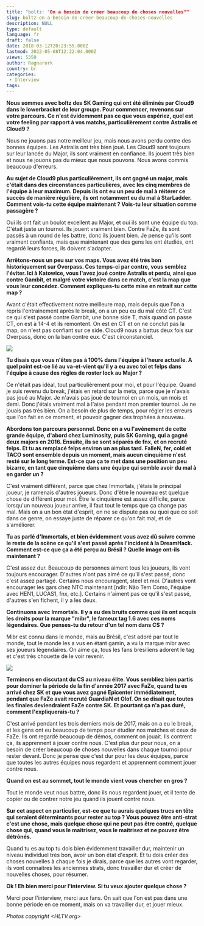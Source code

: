 ```yaml
---
title: "boltz: "On a besoin de créer beaucoup de choses nouvelles""
slug: boltz-on-a-besoin-de-creer-beaucoup-de-choses-nouvelles
description: NULL
type: default
language: fr
draft: false
date: 2018-03-12T20:23:55.000Z
lastmod: 2022-05-08T12:22:04.000Z
views: 5350
author: Ragnarork
country: br
categories:
 - Interview
tags:
---
```

**Nous sommes avec boltz des SK Gaming qui ont été éliminés par Cloud9 dans le lowerbracket de leur groupe. Pour commencer, revenons sur votre parcours. Ce n'est évidemment pas ce que vous espériez, quel est votre feeling par rapport à vos matchs, particulièrement contre Astralis et Cloud9 ?**  
  
Nous ne jouons pas notre meilleur jeu, mais nous avons perdu contre des bonnes équipes. Les Astralis ont très bien joué. Les Cloud9 sont toujours sur leur lancée du Major, ils sont vraiment en confiance. Ils jouent très bien et nous ne jouons pas du mieux que nous pouvons. Nous avons commis beaucoup d'erreurs.

**Au sujet de Cloud9 plus particulièrement, ils ont gagné un major, mais c'était dans des circonstances particulières, avec les cinq membres de l'équipe à leur maximum. Depuis ils ont eu un peu de mal à réitérer ce succès de manière régulière, ils ont notamment eu du mal à StarLadder. Comment vois-tu cette équipe maintenant ? Vois-tu leur situation comme passagère ?**

Oui ils ont fait un boulot excellent au Major, et oui ils sont une équipe du top. C'était juste un tournoi. Ils jouent vraiment bien. Contre FaZe, ils sont passés à un round de les battre, donc ils jouent bien. Je pense qu'ils sont vraiment confiants, mais que maintenant que des gens les ont étudiés, ont regardé leurs forces, ils doivent s'adapter.

**Arrêtons-nous un peu sur vos maps. Vous avez été très bon historiquement sur Overpass. Ces temps-ci par contre, vous semblez l'éviter. Ici à Katowice, vous l'avez joué contre Astralis et perdu, ainsi que contre Gambit, et malgré votre victoire dans ce match, c'est la map que vous leur concédez. Comment expliques-tu cette mise en retrait sur cette map ?**

Avant c'était effectivement notre meilleure map, mais depuis que l'on a repris l'entrainement après le break, on a un peu eu du mal côté CT. C'est ce qui s'est passé contre Gambit, une bonne side T, mais quand on passe CT, on est à 14-4 et ils remontent. On est en CT et on ne conclut pas la map, on n'est pas confiant sur ce side. Cloud9 nous a battus deux fois sur Overpass, donc on la ban contre eux. C'est circonstanciel.

![](https://flickshot-ue.s3.eu-west-2.amazonaws.com/flickshot/article/5a9c52ea23484/images/NNC7A6uD1f0EhdVrimrNlzRus5lmBOnhPFrxu6Jj.jpeg)

**Tu disais que vous n'êtes pas à 100% dans l'équipe à l'heure actuelle. A quel point est-ce lié au va-et-vient qu'il y a eu avec toi et felps dans l'équipe à cause des règles de roster lock au Major ?**

Ce n'était pas idéal, tout particulièrement pour moi, et pour l'équipe. Quand je suis revenu du break, j'étais en retard sur la meta, parce que je n'avais pas joué au Major. Je n'avais pas joué de tournoi en un mois, un mois et demi. Donc j'étais vraiment mal à l'aise pendant mon premier tournoi. Je ne jouais pas très bien. On a besoin de plus de temps, pour régler les erreurs que l'on fait en ce moment, et pouvoir gagner des trophées à nouveau.

**Abordons ton parcours personnel. Donc on a vu l'avènement de cette grande équipe, d'abord chez Luminosity, puis SK Gaming, qui a gagné deux majors en 2016\. Ensuite, ils se sont séparés de fnx, et on recruté felps. Et tu as remplacé felps environ un an plus tard. FalleN, fer, cold et TACO sont ensemble depuis un moment, mais aucun cinquième n'est resté sur le long terme. Est-ce que ça te met dans une position un peu bizarre, en tant que cinquième dans une équipe qui semble avoir du mal à en garder un ?**

C'est vraiment différent, parce que chez Immortals, j'étais le principal joueur, je ramenais d'autres joueurs. Donc d'être le nouveau est quelque chose de différent pour moi. Être le cinquième est assez difficile, parce lorsqu'un nouveau joueur arrive, il faut tout le temps que ça change pas mal. Mais on a un bon état d'esprit, on ne se dispute pas ou quoi que ce soit dans ce genre, on essaye juste de réparer ce qu'on fait mal, et de s'améliorer.

**Tu as parlé d'Immortals, et bien évidemment vous avez dû suivre comme le reste de la scène ce qu'il s'est passé après l'incident à la DreamHack. Comment est-ce que ça a été perçu au Brésil ? Quelle image ont-ils maintenant ?**

C'est assez dur. Beaucoup de personnes aiment tous les joueurs, ils vont toujours encourager. D'autres n'ont pas aimé ce qu'il s'est passé, donc c'est assez partagé. Certains nous encouragent, steel et moi. D'autres vont encourager les gars chez NTC maintenant \[ndlr: Não Tem Como, l'équipe avec HEN1, LUCAS1, fnx, etc.\]. Certains n'aiment pas ce qu'il s'est passé, d'autres s'en fichent, il y a les deux.

**Continuons avec Immortals. Il y a eu des bruits comme quoi ils ont acquis les droits pour la marque "mibr", le fameux tag 1.6 avec ces noms légendaires. Que penses-tu du retour d'un tel nom dans CS ?**

Mibr est connu dans le monde, mais au Brésil, c'est adoré par tout le monde, tout le monde les a vus en étant gamin, a vu la marque mibr avec ses joueurs légendaires. On aime ça, tous les fans brésiliens adorent le tag et c'est très chouette de le voir revenir.

![](https://flickshot-ue.s3.eu-west-2.amazonaws.com/flickshot/article/5a9c52ea23484/images/OoGr2rWv5hBvz8X0008u4EmvsgQoU65YGxaqE21k.jpeg)

**Terminons en discutant du CS au niveau élite. Vous sembliez bien partis pour dominer la période de la fin d'année 2017 avec FaZe, quand tu es arrivé chez SK et que vous avez gagné Epicenter immédiatement, pendant que FaZe avait recruté GuardiaN et Olof. On se disait que toutes les finales deviendraient FaZe contre SK. Et pourtant ça n'a pas duré, comment l'expliquerais-tu ?**

C'est arrivé pendant les trois derniers mois de 2017, mais on a eu le break, et les gens ont eu beaucoup de temps pour étudier nos matches et ceux de FaZe. Ils ont regardé beaucoup de démos, comment on jouait. Ils contrent ça, ils apprennent à jouer contre nous. C'est plus dur pour nous, on a besoin de créer beaucoup de choses nouvelles dans chaque tournoi pour rester devant. Donc je pense que c'est dur pour les deux équipes, parce que toutes les autres équipes nous regardent et apprennent comment jouer contre nous.

**Quand on est au sommet, tout le monde vient vous chercher en gros ?**

Tout le monde veut nous battre, donc ils nous regardent jouer, et il tente de copier ou de contrer notre jeu quand ils jouent contre nous.

**Sur cet aspect en particulier, est-ce que tu aurais quelques trucs en tête qui seraient déterminants pour rester au top ? Vous pouvez être anti-strat c'est une chose, mais quelque chose qui ne peut pas être contré, quelque chose qui, quand vous le maitrisez, vous le maitrisez et ne pouvez être détrônés.**

Quand tu es au top tu dois bien évidemment travailler dur, maintenir un niveau individuel très bon, avoir un bon état d'esprit. Et tu dois créer des choses nouvelles à chaque fois je dirais, parce que les autres vont regarder, ils vont connaitres les anciennes strats, donc travailler dur et créer de nouvelles choses, pour résumer.

**Ok ! Eh bien merci pour l'interview. Si tu veux ajouter quelque chose ?**

Merci pour l'interview, merci aux fans. On sait que l'on est pas dans une bonne période en ce moment, mais on va travailler dur, et jouer mieux.

_Photos copyright <HLTV.org>_
